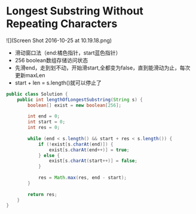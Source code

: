 # Longest Substring Without Repeating Characters

![](Screen Shot 2016-10-25 at 10.19.18.png)

* 滑动窗口法（end:橘色指针，start蓝色指针）
* 256 boolean数组存储访问状态
* 先滑end，走到划不动，开始滑start,全都变为false，直到能滑动为止，每次更新maxLen
* start + len = s.length()就可以停止了



```java
public class Solution {
    public int lengthOfLongestSubstring(String s) {
        boolean[] exist = new boolean[256];
        
        int end = 0;
        int start = 0;
        int res = 0;
        
        while (end < s.length() && start + res < s.length()) {
            if (!exist[s.charAt(end)]) {
                exist[s.charAt(end++)] = true;
            } else {
                exist[s.charAt(start++)] = false;
            }
            
            res = Math.max(res, end - start);
        }
        
        return res;
    }
}
```